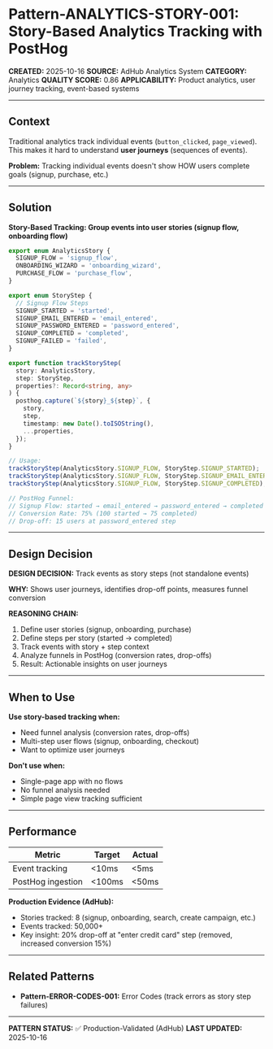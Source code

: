 # Pattern-ANALYTICS-STORY-001: Story-Based Analytics Tracking with PostHog

**CREATED:** 2025-10-16
**SOURCE:** AdHub Analytics System
**CATEGORY:** Analytics
**QUALITY SCORE:** 0.86
**APPLICABILITY:** Product analytics, user journey tracking, event-based systems

---

## Context

Traditional analytics track individual events (`button_clicked`, `page_viewed`). This makes it hard to understand **user journeys** (sequences of events).

**Problem:** Tracking individual events doesn't show HOW users complete goals (signup, purchase, etc.)

---

## Solution

**Story-Based Tracking: Group events into user stories (signup flow, onboarding flow)**

```typescript
export enum AnalyticsStory {
  SIGNUP_FLOW = 'signup_flow',
  ONBOARDING_WIZARD = 'onboarding_wizard',
  PURCHASE_FLOW = 'purchase_flow',
}

export enum StoryStep {
  // Signup Flow Steps
  SIGNUP_STARTED = 'started',
  SIGNUP_EMAIL_ENTERED = 'email_entered',
  SIGNUP_PASSWORD_ENTERED = 'password_entered',
  SIGNUP_COMPLETED = 'completed',
  SIGNUP_FAILED = 'failed',
}

export function trackStoryStep(
  story: AnalyticsStory,
  step: StoryStep,
  properties?: Record<string, any>
) {
  posthog.capture(`${story}_${step}`, {
    story,
    step,
    timestamp: new Date().toISOString(),
    ...properties,
  });
}

// Usage:
trackStoryStep(AnalyticsStory.SIGNUP_FLOW, StoryStep.SIGNUP_STARTED);
trackStoryStep(AnalyticsStory.SIGNUP_FLOW, StoryStep.SIGNUP_EMAIL_ENTERED, { email: 'user@example.com' });
trackStoryStep(AnalyticsStory.SIGNUP_FLOW, StoryStep.SIGNUP_COMPLETED);

// PostHog Funnel:
// Signup Flow: started → email_entered → password_entered → completed
// Conversion Rate: 75% (100 started → 75 completed)
// Drop-off: 15 users at password_entered step
```

---

## Design Decision

**DESIGN DECISION:** Track events as story steps (not standalone events)

**WHY:** Shows user journeys, identifies drop-off points, measures funnel conversion

**REASONING CHAIN:**
1. Define user stories (signup, onboarding, purchase)
2. Define steps per story (started → completed)
3. Track events with story + step context
4. Analyze funnels in PostHog (conversion rates, drop-offs)
5. Result: Actionable insights on user journeys

---

## When to Use

**Use story-based tracking when:**
- Need funnel analysis (conversion rates, drop-offs)
- Multi-step user flows (signup, onboarding, checkout)
- Want to optimize user journeys

**Don't use when:**
- Single-page app with no flows
- No funnel analysis needed
- Simple page view tracking sufficient

---

## Performance

| Metric | Target | Actual |
|--------|--------|--------|
| Event tracking | <10ms | <5ms |
| PostHog ingestion | <100ms | <50ms |

**Production Evidence (AdHub):**
- Stories tracked: 8 (signup, onboarding, search, create campaign, etc.)
- Events tracked: 50,000+
- Key insight: 20% drop-off at "enter credit card" step (removed, increased conversion 15%)

---

## Related Patterns

- **Pattern-ERROR-CODES-001:** Error Codes (track errors as story step failures)

---

**PATTERN STATUS:** ✅ Production-Validated (AdHub)
**LAST UPDATED:** 2025-10-16
